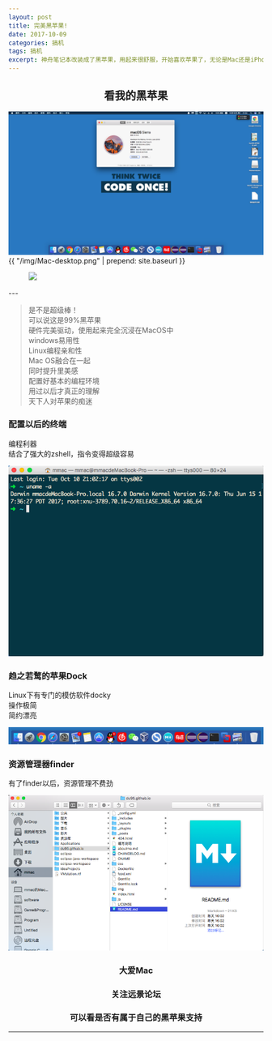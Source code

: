 ```yaml
---
layout: post           
title: 完美黑苹果!   
date: 2017-10-09
categories: 搞机
tags: 搞机
excerpt: 神舟笔记本改装成了黑苹果，用起来很舒服，开始喜欢苹果了，无论是Mac还是iPhone，强大又美丽！     
---  
```


## <center>看我的黑苹果<center>
![Mac-desktop](img/Mac-desktop.png)  
{{ "/img/Mac-desktop.png" | prepend: site.baseurl }}  
<figure>
<a><img src="{{site.url}}/img/Mac-desktop.png"></a>
</figure>
---  

>是不是超级棒！    
>可以说这是99%黑苹果  
>硬件完美驱动，使用起来完全沉浸在MacOS中  
>windows易用性  
>Linux编程亲和性  
>Mac OS融合在一起  
>同时提升里美感  
>配置好基本的编程环境  
>用过以后才真正的理解  
>天下人对苹果的痴迷


### 配置以后的终端
编程利器  
结合了强大的zshell，指令变得超级容易  

![Mac-terminal](img/terminal.png)  


### 趋之若鹜的苹果Dock  
Linux下有专门的模仿软件docky  
操作极简  
简约漂亮  

![Mac-dock](img/dock.png)


### 资源管理器finder  
有了finder以后，资源管理不费劲  

![Mac-finder](img/finder.png)  


### <center>大爱Mac<center>  
### <center>关注远景论坛<center>  
### <center>可以看是否有属于自己的黑苹果支持<center>  

---  
